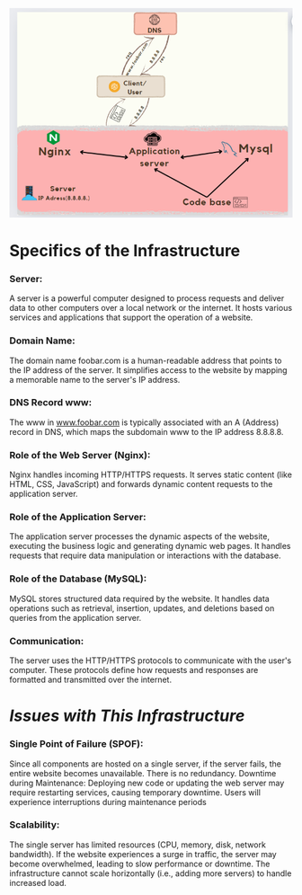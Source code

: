 ![**Simple Web Stack**](0-simple_web_stack.png)
# **Specifics of the Infrastructure** 
### **Server:**

A server is a powerful computer designed to process requests and deliver data to other computers over a local network or the internet. It hosts various services and applications that support the operation of a website.
### **Domain Name:**

The domain name foobar.com is a human-readable address that points to the IP address of the server. It simplifies access to the website by mapping a memorable name to the server's IP address.
### **DNS Record www:**

The www in www.foobar.com is typically associated with an A (Address) record in DNS, which maps the subdomain www to the IP address 8.8.8.8.
### **Role of the Web Server (Nginx):**

Nginx handles incoming HTTP/HTTPS requests. It serves static content (like HTML, CSS, JavaScript) and forwards dynamic content requests to the application server.
### **Role of the Application Server:**

The application server processes the dynamic aspects of the website, executing the business logic and generating dynamic web pages. It handles requests that require data manipulation or interactions with the database.
### **Role of the Database (MySQL):**

MySQL stores structured data required by the website. It handles data operations such as retrieval, insertion, updates, and deletions based on queries from the application server.
### **Communication:**

The server uses the HTTP/HTTPS protocols to communicate with the user's computer. These protocols define how requests and responses are formatted and transmitted over the internet.
# **_Issues with This Infrastructure_**
### **Single Point of Failure (SPOF):**

Since all components are hosted on a single server, if the server fails, the entire website becomes unavailable. There is no redundancy. Downtime during Maintenance: Deploying new code or updating the web server may require restarting services, causing temporary downtime. Users will experience interruptions during maintenance periods
### **Scalability:**

The single server has limited resources (CPU, memory, disk, network bandwidth). If the website experiences a surge in traffic, the server may become overwhelmed, leading to slow performance or downtime. The infrastructure cannot scale horizontally (i.e., adding more servers) to handle increased load.